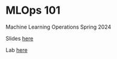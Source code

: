 # MLOps 101
Machine Learning Operations Spring 2024

Slides [here](docs/MLOps-5360.pdf)

Lab [here](docs/Watson-Studio-AutoAI.pdf)
